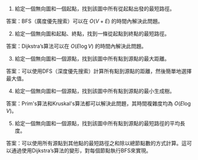 

1. 給定一個無向圖和一個起點，找到該圖中所有從起點出發的最短路徑。

答案：BFS（廣度優先搜索）可以在 $O(V+E)$ 的時間內解決此問題。

2. 給定一個無向圖和起點、終點，找到一條從起點到終點的最短路徑。

答案：Dijkstra’s算法可以在 $O(E\log V)$ 的時間內解決此問題。

3. 給定一個無向圖和一個源點，找到該圖中所有點到源點的最大距離。

答案：可以使用DFS（深度優先搜索）計算所有點到源點的距離，然後簡單地選擇最大值。

4. 給定一個無向圖和一個源點，找到該圖中所有點到源點的最小生成樹。

答案：Prim's算法和Kruskal's算法都可以解決此問題，其時間複雜度均為 $O(E\log V)$。

5. 給定一個無向圖和一個源點，找到該圖中所有點到源點的最短路徑的平均長度。

答案：可以使用所有源點到其他點的最短路徑之和除以總節點數的方式計算。這可以通過使用Dijkstra’s算法的變形，對每個節點執行BFS來實現。